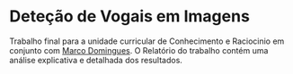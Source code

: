 # Deteção de Vogais em Imagens 
Trabalho final para a unidade curricular de Conhecimento e Raciocinio em conjunto com [Marco Domingues](https://github.com/Blaldas). 
O Relatório do trabalho contém uma análise explicativa e detalhada dos resultados.
